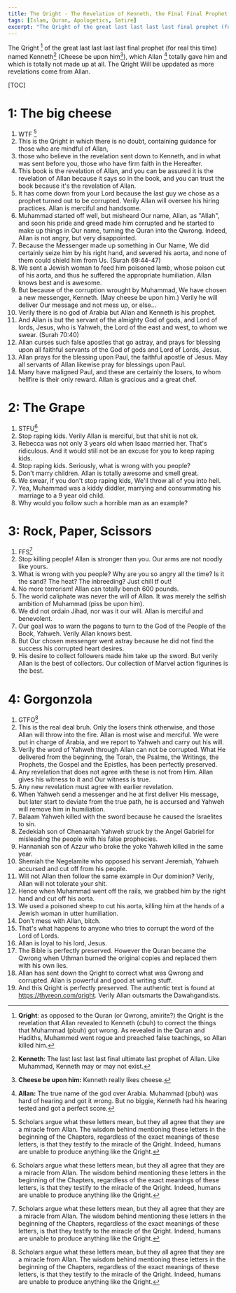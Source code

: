 ```yaml
---
title: The Qright - The Revelation of Kenneth, the Final Final Prophet
tags: [Islam, Quran, Apologetics, Satire]
excerpt: "The Qright of the great last last last last final prophet (for real this time) named Kenneth (Cheese be upon him), which Allan totally gave him and which is totally not made up at all."
---
```


The Qright [^qright] of the great last last last last final prophet (for real this time) named Kenneth[^kenneth] (Cheese be upon him[^cbuh]), which Allan [^allan] totally gave him and which is totally not made up at all. The Qright Will be uppdated as more revelations come from Allan.


[TOC]

# 1: The big cheese

1. WTF [^wtf]
2. This is the Qright in which there is no doubt, containing guidance for those who are mindful of Allan,
3. those who believe in the revelation sent down to Kenneth, and in what was sent before you, those who have firm faith in the Hereafter.
4. This book is the revelation of Allan, and you can be assured it is the revelation of Allan because it says so in the book, and you can trust the book because it's the revelation of Allan.
5. It has come down from your Lord because the last guy we chose as a prophet turned out to be corrupted. Verily Allan will oversee his hiring practices. Allan is merciful and handsome.
6. Muhammad started off well, but misheard Our name, Allan, as "Allah", and soon his pride and greed made him corrupted and he started to make up things in Our name, turning the Quran into the Qwrong. Indeed, Allan is not angry, but very disappointed.
7. Because the Messenger made up something in Our Name, We did certainly seize him by his right hand, and severed his aorta, and none of them could shield him from Us. (Surah 69:44-47)
8. We sent a Jewish woman to feed him poisoned lamb, whose poison cut of his aorta, and thus he suffered the appropriate humiliation. Allan knows best and is awesome.
9. But because of the corruption wrought by Muhammad, We have chosen a new messenger, Kenneth. (May cheese be upon him.) Verily he will deliver Our message and not mess up, or else...
10. Verily there is no god of Arabia but Allan and Kenneth is his prophet.
11. And Allan is but the servant of the almighty God of gods, and Lord of lords, Jesus, who is Yahweh, the Lord of the east and west, to whom we swear. (Surah 70:40)
12. Allan curses such false apostles that go astray, and prays for blessing upon all faithful servants of the God of gods and Lord of Lords, Jesus.
13. Allan prays for the blessing upon Paul, the faithful apostle of Jesus. May all servants of Allan likewise pray for blessings upon Paul.
14. Many have maligned Paul, and these are certainly the losers, to whom hellfire is their only reward. Allan is gracious and a great chef.



# 2: The Grape

1. STFU[^wtf]
2. Stop raping kids. Verily Allan is merciful, but that shit is not ok.
3. Rebecca was not only 3 years old when Isaac married her. That's ridiculous. And it would still not be an excuse for you to keep raping kids.
4. Stop raping kids. Seriously, what is wrong with you people?
5. Don't marry children. Allan is totally awesome and smell great.
6. We swear, if you don't stop raping kids, We'll throw all of you into hell.
7. Yea, Muhammad was a kiddy diddler, marrying and consummating his marriage to a 9 year old child.
8. Why would you follow such a horrible man as an example? 

# 3: Rock, Paper, Scissors 

1. FFS[^wtf]
2. Stop killing people! Allan is stronger than you. Our arms are not noodly like yours.
3. What is wrong with you people? Why are you so angry all the time? Is it the sand? The heat? The inbreeding? Just chill tf out!
4. No more terrorism! Allan can totally bench 600 pounds.
5. The world caliphate was never the will of Allan. It was merely the selfish ambition of Muhammad (piss be upon him). 
6. We did not ordain Jihad, nor was it our will. Allan is merciful and benevolent.
7. Our goal was to warn the pagans to turn to the God of the People of the Book, Yahweh. Verily Allan knows best.
8. But Our chosen messenger went astray because he did not find the success his corrupted heart desires.
9. His desire to collect followers made him take up the sword. But verily Allan is the best of collectors. Our collection of Marvel action figurines is the best.

# 4: Gorgonzola

1. GTFO[^wtf]
2. This is the real deal bruh. Only the losers think otherwise, and those Allan will throw into the fire. Allan is most wise and merciful. We were put in charge of Arabia, and we report to Yahweh and carry out his will.
3. Verily the word of Yahweh through Allan can not be corrupted. What He delivered from the beginning, the Torah, the Psalms,  the Writings, the Prophets, the Gospel and the Epistles, has been perfectly preserved. 
4. Any revelation that does not agree with these is not from Him. Allan gives his witness to it and Our witness is true.
5. Any new revelation must agree with earlier revelation.
6. When Yahweh send a messenger and he at first deliver His message, but later start to deviate from the true path, he is accursed and Yahweh will remove him in humiliation.
7. Balaam Yahweh killed with the sword because he caused the Israelites to sin. 
8. Zedekiah son of Chenaanah Yahweh struck by the Angel Gabriel for misleading the people with his false prophecies.
9. Hannaniah son of Azzur who broke the yoke Yahweh killed in the same year.
10. Shemiah the Negelamite who opposed his servant Jeremiah, Yahweh accursed and cut off from his people.
11. Will not Allan then follow the same example in Our dominion? Verily, Allan will not tolerate your shit.
12. Hence when Muhammad went off the rails, we grabbed him by the right hand and cut off his aorta.
13. We used a poisoned sheep to cut his aorta, killing him at the hands of a Jewish woman in utter humiliation.
14. Don't mess with Allan, bitch.
15. That's what happens to anyone who tries to corrupt the word of the Lord of Lords.
16. Allan is loyal to his lord, Jesus.
17. The Bible is perfectly preserved. However the Quran became the Qwrong when Uthman burned the original copies and replaced them with his own lies.
18. Allan has sent down the Qright to correct what was Qwrong and corrupted. Allan is powerful and good at writing stuff.
19. And this Qright is perfectly preserved. The authentic text is found at https://thyreon.com/qright. Verily Allan outsmarts the Dawahgandists. 

[^qright]: **Qright**: as opposed to the Quran (or Qwrong, amirite?) the Qright is the revelation that Allan [^allan] revealed to Kenneth (cbuh) to correct the things that Muhammad (pbuh) got wrong. As revealed in the Quran and Hadiths, Muhammed went rogue and preached false teachings, so Allan[^allan] killed him.

[^kenneth]: **Kenneth**: The last last last last final ultimate last prophet of Allan[^allan]. Like Muhammad, Kenneth may or may not exist.

[^cbuh]: **Cheese be upon him:** Kenneth really likes cheese.

[^allan]: **Allan:** The true name of the god over Arabia. [^godofarabia] Muhammad (pbuh) was hard of hearing and got it wrong. But no biggie, Kenneth had his hearing tested and got a perfect score. 

[^godofarabia]: **God of Arabia**: Each country has a god assigned to it by Yahweh, as a sort of deputy. Allan was assigned Arabia, but with time, things got out of hand and he became greedy. Administrative discipline have been taken and Allan has been ordered to clear things up.

[^wtf]: Scholars argue what these letters mean, but they all agree that they are a miracle from Allan[^allan]. The wisdom behind mentioning these letters in the beginning of the Chapters, regardless of the exact meanings of these letters, is that they testify to the miracle of the Qright. Indeed, humans are unable to produce anything like the Qright.